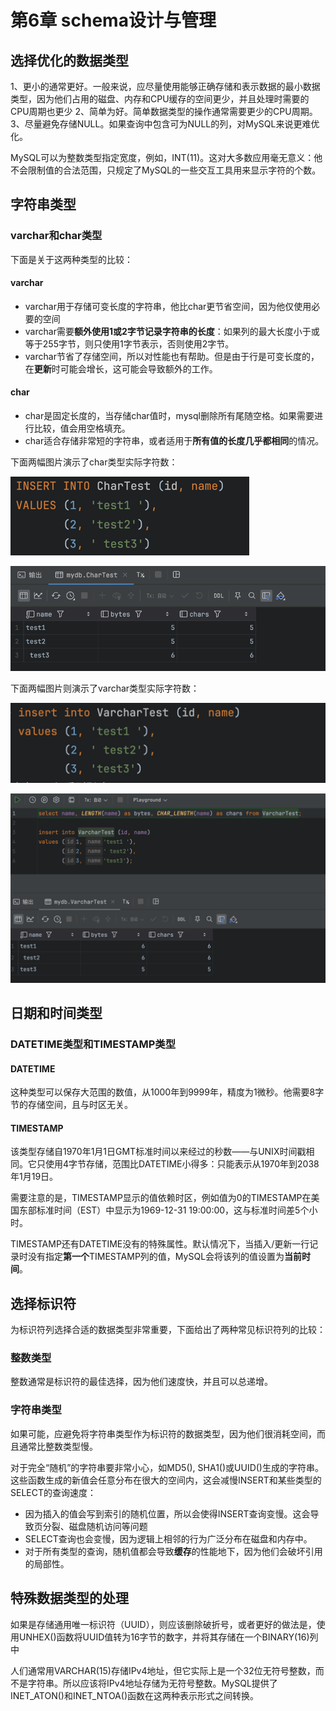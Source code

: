 # 第6章 schema设计与管理
## 选择优化的数据类型
1、更小的通常更好。一般来说，应尽量使用能够正确存储和表示数据的最小数据类型，因为他们占用的磁盘、内存和CPU缓存的空间更少，并且处理时需要的CPU周期也更少
2、简单为好。简单数据类型的操作通常需要更少的CPU周期。
3、尽量避免存储NULL。如果查询中包含可为NULL的列，对MySQL来说更难优化。

MySQL可以为整数类型指定宽度，例如，INT(11)。这对大多数应用毫无意义：他不会限制值的合法范围，只规定了MySQL的一些交互工具用来显示字符的个数。
## 字符串类型
### varchar和char类型
下面是关于这两种类型的比较：
#### varchar
- varchar用于存储可变长度的字符串，他比char更节省空间，因为他仅使用必要的空间
- varchar需要**额外使用1或2字节记录字符串的长度**：如果列的最大长度小于或等于255字节，则只使用1字节表示，否则使用2字节。
- varchar节省了存储空间，所以对性能也有帮助。但是由于行是可变长度的，在**更新**时可能会增长，这可能会导致额外的工作。
#### char
- char是固定长度的，当存储char值时，mysql删除所有尾随空格。如果需要进行比较，值会用空格填充。
- char适合存储非常短的字符串，或者适用于**所有值的长度几乎都相同**的情况。

下面两幅图片演示了char类型实际字符数：

![插入char类型的代码](assets/chapter6/char1.png "图1")

![查询展示的实际字符数](assets/chapter6/char2.png "图2")

下面两幅图片则演示了varchar类型实际字符数：

![插入varchar类型的代码](assets/chapter6/varchar1.png "图3")

![查询时的实际字符数](assets/chapter6/varchar2.png "图4")

## 日期和时间类型
### DATETIME类型和TIMESTAMP类型
#### DATETIME
这种类型可以保存大范围的数值，从1000年到9999年，精度为1微秒。他需要8字节的存储空间，且与时区无关。

#### TIMESTAMP
该类型存储自1970年1月1日GMT标准时间以来经过的秒数——与UNIX时间戳相同。它只使用4字节存储，范围比DATETIME小得多：只能表示从1970年到2038年1月19日。

需要注意的是，TIMESTAMP显示的值依赖时区，例如值为0的TIMESTAMP在美国东部标准时间（EST）中显示为1969-12-31 19:00:00，这与标准时间差5个小时。

TIMESTAMP还有DATETIME没有的特殊属性。默认情况下，当插入/更新一行记录时没有指定**第一个**TIMESTAMP列的值，MySQL会将该列的值设置为**当前时间**。

## 选择标识符
为标识符列选择合适的数据类型非常重要，下面给出了两种常见标识符列的比较：
### 整数类型
整数通常是标识符的最佳选择，因为他们速度快，并且可以总递增。
### 字符串类型
如果可能，应避免将字符串类型作为标识符的数据类型，因为他们很消耗空间，而且通常比整数类型慢。

对于完全“随机”的字符串要非常小心，如MD5(), SHA1()或UUID()生成的字符串。这些函数生成的新值会任意分布在很大的空间内，这会减慢INSERT和某些类型的SELECT的查询速度：

- 因为插入的值会写到索引的随机位置，所以会使得INSERT查询变慢。这会导致页分裂、磁盘随机访问等问题
- SELECT查询也会变慢，因为逻辑上相邻的行为广泛分布在磁盘和内存中。
- 对于所有类型的查询，随机值都会导致**缓存**的性能地下，因为他们会破坏引用的局部性。

## 特殊数据类型的处理
如果是存储通用唯一标识符（UUID），则应该删除破折号，或者更好的做法是，使用UNHEX()函数将UUID值转为16字节的数字，并将其存储在一个BINARY(16)列中

人们通常用VARCHAR(15)存储IPv4地址，但它实际上是一个32位无符号整数，而不是字符串。所以应该将IPv4地址存储为无符号整数。MySQL提供了INET_ATON()和INET_NTOA()函数在这两种表示形式之间转换。



